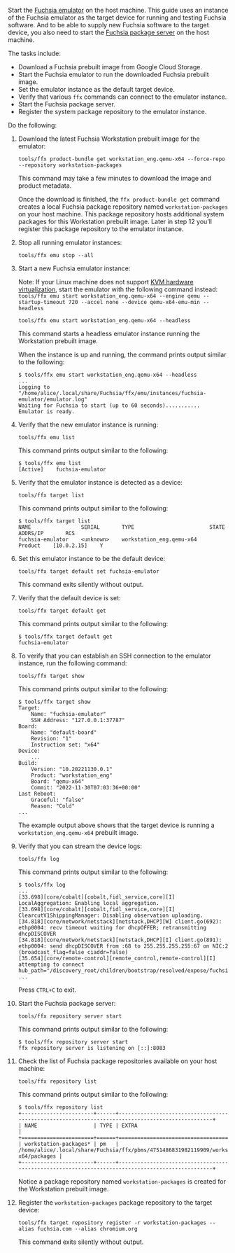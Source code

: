 Start the [Fuchsia emulator][femu] on the host machine. This guide uses an
instance of the Fuchsia emulator as the target device for running and testing
Fuchsia software. And to be able to supply new Fuchsia software to the target
device, you also need to start the
[Fuchsia package server][fuchsia-package-server] on the host machine.

The tasks include:

- Download a Fuchsia prebuilt image from Google Cloud Storage.
- Start the Fuchsia emulator to run the downloaded Fuchsia prebuilt image.
- Set the emulator instance as the default target device.
- Verify that various `ffx` commands can connect to the emulator instance.
- Start the Fuchsia package server.
- Register the system package repository to the emulator instance.

Do the following:

1. Download the latest Fuchsia Workstation prebuilt image for the emulator:

   ```posix-terminal
   tools/ffx product-bundle get workstation_eng.qemu-x64 --force-repo --repository workstation-packages
   ```

   This command may take a few minutes to download the image and product
   metadata.

   Once the download is finished, the `ffx product-bundle get` command creates a
   local Fuchsia package repository named `workstation-packages` on your host
   machine. This package repository hosts additional system packages for this
   Workstation prebuilt image. Later in step 12 you’ll register this package
   repository to the emulator instance.

1. Stop all running emulator instances:

   ```posix-terminal
   tools/ffx emu stop --all
   ```

1. Start a new Fuchsia emulator instance:

   Note: If your Linux machine does not support
   [KVM hardware virtualization](#check-if-your-linux-machine-supports-kvm-virtualization),
   start the emulator with the following command instead:
   `tools/ffx emu start workstation_eng.qemu-x64 --engine qemu --startup-timeout 720 --accel none --device qemu-x64-emu-min --headless`

   ```posix-terminal
   tools/ffx emu start workstation_eng.qemu-x64 --headless
   ```

   This command starts a headless emulator instance running the Workstation
   prebuilt image.

   When the instance is up and running, the command prints output similar to the
   following:

   ```none {:.devsite-disable-click-to-copy}
   $ tools/ffx emu start workstation_eng.qemu-x64 --headless
   ...
   Logging to "/home/alice/.local/share/Fuchsia/ffx/emu/instances/fuchsia-emulator/emulator.log"
   Waiting for Fuchsia to start (up to 60 seconds)...........
   Emulator is ready.
   ```

1. Verify that the new emulator instance is running:

   ```posix-terminal
   tools/ffx emu list
   ```

   This command prints output similar to the following:

   ```none {:.devsite-disable-click-to-copy}
   $ tools/ffx emu list
   [Active]    fuchsia-emulator
   ```

1. Verify that the emulator instance is detected as a device:

   ```posix-terminal
   tools/ffx target list
   ```

   This command prints output similar to the following:

   ```none {:.devsite-disable-click-to-copy}
   $ tools/ffx target list
   NAME                SERIAL       TYPE                        STATE      ADDRS/IP       RCS
   fuchsia-emulator    <unknown>    workstation_eng.qemu-x64    Product    [10.0.2.15]    Y
   ```

1. Set this emulator instance to be the default device:

   ```posix-terminal
   tools/ffx target default set fuchsia-emulator
   ```

   This command exits silently without output.

1. Verify that the default device is set:

   ```posix-terminal
   tools/ffx target default get
   ```

   This command prints output similar to the following:

   ```none {:.devsite-disable-click-to-copy}
   $ tools/ffx target default get
   fuchsia-emulator
   ```

1. To verify that you can establish an SSH connection to the emulator instance,
   run the following command:

   ```posix-terminal
   tools/ffx target show
   ```

   This command prints output similar to the following:

   ```none {:.devsite-disable-click-to-copy}
   $ tools/ffx target show
   Target:
       Name: "fuchsia-emulator"
       SSH Address: "127.0.0.1:37787"
   Board:
       Name: "default-board"
       Revision: "1"
       Instruction set: "x64"
   Device:
       ...
   Build:
       Version: "10.20221130.0.1"
       Product: "workstation_eng"
       Board: "qemu-x64"
       Commit: "2022-11-30T07:03:36+00:00"
   Last Reboot:
       Graceful: "false"
       Reason: "Cold"
   ...
   ```

   The example output above shows that the target device is running a
   `workstation_eng.qemu-x64` prebuilt image.

1. Verify that you can stream the device logs:

   ```posix-terminal
   tools/ffx log
   ```

   This command prints output similar to the following:

   ```none {:.devsite-disable-click-to-copy}
   $ tools/ffx log
   ...
   [33.698][core/cobalt][cobalt,fidl_service,core][I] LocalAggregation: Enabling local aggregation.
   [33.698][core/cobalt][cobalt,fidl_service,core][I] ClearcutV1ShippingManager: Disabling observation uploading.
   [34.818][core/network/netstack][netstack,DHCP][W] client.go(692): ethp0004: recv timeout waiting for dhcpOFFER; retransmitting dhcpDISCOVER
   [34.818][core/network/netstack][netstack,DHCP][I] client.go(891): ethp0004: send dhcpDISCOVER from :68 to 255.255.255.255:67 on NIC:2 (broadcast_flag=false ciaddr=false)
   [35.654][core/remote-control][remote_control,remote-control][I] attempting to connect hub_path="/discovery_root/children/bootstrap/resolved/expose/fuchsia.diagnostics.LogSettings"
   ...
   ```

   Press `CTRL+C` to exit.

1. Start the Fuchsia package server:

   ```posix-terminal
   tools/ffx repository server start
   ```

   This command prints output similar to the following:

   ```none {:.devsite-disable-click-to-copy}
   $ tools/ffx repository server start
   ffx repository server is listening on [::]:8083
   ```

1. Check the list of Fuchsia package repositories available on your host
   machine:

   ```posix-terminal
   tools/ffx repository list
   ```

   This command prints output similar to the following:

   ```none {:.devsite-disable-click-to-copy}
   $ tools/ffx repository list
   +-----------------------+------+-------------------------------------------------------------------------------------------------+
   | NAME                  | TYPE | EXTRA                                                                                           |
   +=======================+======+=================================================================================================+
   | workstation-packages* | pm   | /home/alice/.local/share/Fuchsia/ffx/pbms/4751486831982119909/workstation_eng.qemu-x64/packages |
   +-----------------------+------+-------------------------------------------------------------------------------------------------+
   ```

   Notice a package repository named `workstation-packages` is created for the
   Workstation prebuilt image.

1. Register the `workstation-packages` package repository to the target device:

   ```posix-terminal
   tools/ffx target repository register -r workstation-packages --alias fuchsia.com --alias chromium.org
   ```

   This command exits silently without output.

<!-- Reference links -->

[femu]: /docs/development/sdk/ffx/start-the-fuchsia-emulator.md
[fuchsia-package-server]: /docs/development/sdk/ffx/create-a-package-repository.md
